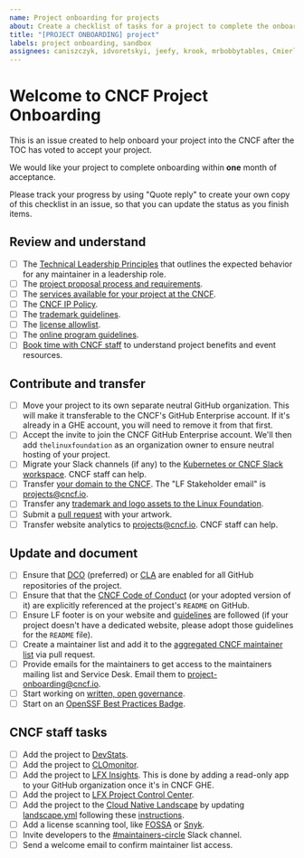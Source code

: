 ```yaml
---
name: Project onboarding for projects
about: Create a checklist of tasks for a project to complete the onboarding process
title: "[PROJECT ONBOARDING] project"
labels: project onboarding, sandbox
assignees: caniszczyk, idvoretskyi, jeefy, krook, mrbobbytables, Cmierly
---
```


# Welcome to CNCF Project Onboarding

This is an issue created to help onboard your project into the CNCF after the TOC has voted to accept your project.

We would like your project to complete onboarding within **one** month of acceptance.

Please track your progress by using "Quote reply" to create your own copy of this checklist in an issue, so that you can update the status as you finish items.

## Review and understand

- [ ] The [Technical Leadership Principles](https://github.com/cncf/toc/blob/main/PRINCIPLES.md#technical-leadership-principles) that outlines the expected behavior for any maintainer in a leadership role.
- [ ] The [project proposal process and requirements](https://github.com/cncf/toc/blob/main/process/README.md).
- [ ] The [services available for your project at the CNCF](https://contribute.cncf.io/resources/project-services/).
- [ ] The [CNCF IP Policy](https://github.com/cncf/foundation/blob/main/charter.md#11-ip-policy).
- [ ] The [trademark guidelines](https://www.linuxfoundation.org/legal/trademark-usage).
- [ ] The [license allowlist](https://github.com/cncf/foundation/blob/main/allowed-third-party-license-policy.md#approved-licenses-for-allowlist).
- [ ] The [online program guidelines](https://github.com/cncf/foundation/blob/main/online-programs-guidelines.md).
- [ ] [Book time with CNCF staff](http://project-meetings.cncf.io) to understand project benefits and event resources.

## Contribute and transfer

- [ ] Move your project to its own separate neutral GitHub organization. This will make it transferable to the CNCF's GitHub Enterprise account. If it's already in a GHE account, you will need to remove it from that first.
- [ ] Accept the invite to join the CNCF GitHub Enterprise account. We'll then add `thelinuxfoundation` as an organization owner to ensure neutral hosting of your project.
- [ ] Migrate your Slack channels (if any) to the [Kubernetes or CNCF Slack workspace](https://slack.com/help/articles/217872578-Import-data-from-one-Slack-workspace-to-another). CNCF staff can help.
- [ ] Transfer [your domain to the CNCF](https://jira.linuxfoundation.org/plugins/servlet/theme/portal/2/create/63). The "LF Stakeholder email" is <projects@cncf.io>.
- [ ] Transfer any [trademark and logo assets to the Linux Foundation](https://github.com/cncf/foundation/tree/main/agreements).
- [ ] Submit a [pull request](https://github.com/cncf/artwork) with your artwork.
- [ ] Transfer website analytics to <projects@cncf.io>. CNCF staff can help.

## Update and document

- [ ] Ensure that [DCO](https://github.com/apps/dco) (preferred) or [CLA](https://github.com/cncf/cla) are enabled for all GitHub repositories of the project.
- [ ] Ensure that that the [CNCF Code of Conduct](https://github.com/cncf/foundation/blob/main/code-of-conduct.md) (or your adopted version of it) are explicitly referenced at the project's `README` on GitHub.
- [ ] Ensure LF footer is on your website and [guidelines](https://github.com/cncf/foundation/blob/main/website-guidelines.md) are followed (if your project doesn't have a dedicated website, please adopt those guidelines for the `README` file).
- [ ] Create a maintainer list and add it to the [aggregated CNCF maintainer list](https://maintainers.cncf.io) via pull request.
- [ ] Provide emails for the maintainers to get access to the maintainers mailing list and Service Desk. Email them to <project-onboarding@cncf.io>.
- [ ] Start working on [written, open governance](https://contribute.cncf.io/maintainers/governance/).
- [ ] Start on an [OpenSSF Best Practices Badge](https://www.bestpractices.dev/en).

## CNCF staff tasks

- [ ] Add the project to [DevStats](https://devstats.cncf.io/).
- [ ] Add the project to [CLOmonitor](https://clomonitor.io/).
- [ ] Add the project to [LFX Insights](https://insights.lfx.linuxfoundation.org/). This is done by adding a read-only app to your GitHub organization once it's in CNCF GHE.
- [ ] Add the project to [LFX Project Control Center](https://projectadmin.lfx.linuxfoundation.org/project/a0941000002wBz4AAE).
- [ ] Add the project to the [Cloud Native Landscape](https://landscape.cncf.io) by updating [landscape.yml](https://github.com/cncf/landscape/blob/master/landscape.yml) following these [instructions](https://github.com/cncf/landscape2/blob/main/docs/config/data.yml).
- [ ] Add a license scanning tool, like [FOSSA](https://fossa.com/) or [Snyk](https://snyk.io/).
- [ ] Invite developers to the [#maintainers-circle](https://app.slack.com/client/T08PSQ7BQ/C014YQ8CDCG) Slack channel.
- [ ] Send a welcome email to confirm maintainer list access.
